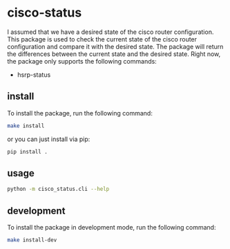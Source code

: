 # cisco-status
I assumed that we have a desired state of the cisco router configuration. This package is used to check the current state of the cisco router configuration and compare it with the desired state. The package will return the differences between the current state and the desired state.
Right now, the package only supports the following commands:
- hsrp-status

## install

To install the package, run the following command:

```bash
make install
```

or you can just install via pip:

```bash
pip install .
```

## usage

```bash
python -m cisco_status.cli --help
```


## development

To install the package in development mode, run the following command:

```bash
make install-dev
```
